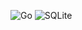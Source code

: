 ![Go](https://img.shields.io/badge/Go-00ADD8?logo=go&logoColor=fff&style=for-the-badge)
![SQLite](https://img.shields.io/badge/SQLite-003B57?logo=sqlite&logoColor=fff&style=for-the-badge)